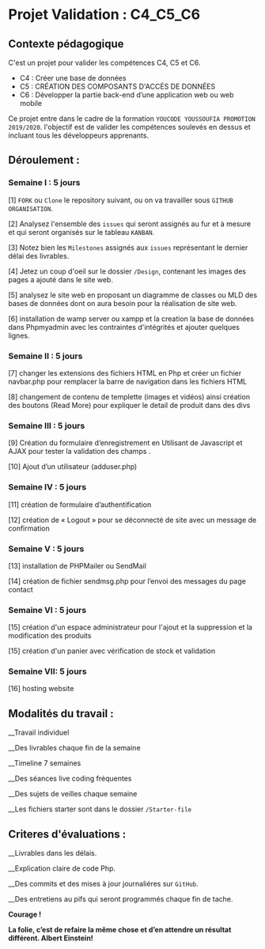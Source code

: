 # Projet Validation :  C4_C5_C6

## Contexte pédagogique 

C'est un projet pour valider les compétences C4, C5 et C6. 

-  C4 : Créer une base de données
-  C5 : CRÉATION DES COMPOSANTS D'ACCÉS DE DONNÉES  
-  C6 : Développer la partie back-end d’une application web ou web mobile

Ce projet entre dans le cadre de la formation `YOUCODE YOUSSOUFIA PROMOTION 2019/2020`. l'objectif est de valider les compétences soulevés en dessus et incluant tous les développeurs apprenants. 


## Déroulement : 

### Semaine I : 5 jours

[1] `FORK` ou `Clone` le repository suivant, ou on va travailler sous `GITHUB ORGANISATION`.

[2] Analysez l'ensemble des `issues` qui seront assignés au fur et à mesure et qui seront organisés sur le tableau `KANBAN`.

[3] Notez bien les `Milestones` assignés aux `issues` représentant le dernier délai des livrables.  

[4] Jetez un coup d'oeil sur le dossier `/Design`, contenant les images des pages a ajouté dans le site web. 

[5] analysez le site web en proposant un diagramme de classes ou MLD des bases de données dont on aura besoin pour la réalisation de site web.

[6] installation de wamp server ou xampp et la creation la base de données dans Phpmyadmin avec les contraintes d'intégrités et ajouter quelques lignes.

 
### Semaine II : 5 jours 

[7]  changer les extensions des fichiers HTML en Php et créer un fichier navbar.php pour remplacer la barre de navigation dans les fichiers HTML 

[8]  changement de contenu de templette (images et vidéos) ainsi création des boutons (Read More) pour expliquer le detail de produit dans des divs

### Semaine III : 5 jours 

[9] Création du formulaire d’enregistrement en Utilisant de Javascript et AJAX pour tester la validation des champs . 

[10] Ajout d’un utilisateur (adduser.php)

### Semaine IV : 5 jours 

[11] création de formulaire d’authentification

[12] création de « Logout » pour se déconnecté de site avec un message de confirmation

### Semaine V : 5 jours 

[13] installation de PHPMailer ou SendMail

[14] création de fichier sendmsg.php pour l’envoi des messages du page contact 

### Semaine VI : 5 jours 

[15] création d'un espace administrateur pour l'ajout et la suppression et la modification des produits

[15] création d'un panier avec vérification de stock et validation

### Semaine VII: 5 jours

[16] hosting website


## Modalités du travail :

__Travail individuel 

__Des livrables chaque fin de la semaine 

__Timeline 7 semaines 

__Des séances live coding fréquentes

__Des sujets de veilles chaque semaine

__Les fichiers starter sont dans le dossier `/Starter-file`


## Criteres d'évaluations  :

__Livrables dans les délais.

__Explication claire de code Php.

__Des commits et des mises à jour journaliéres sur `GitHub`.

__Des entretiens au pifs qui seront programmés chaque fin de tache.


**Courage !**

**La folie, c’est de refaire la même chose et d’en attendre un résultat différent. Albert Einstein!** 
